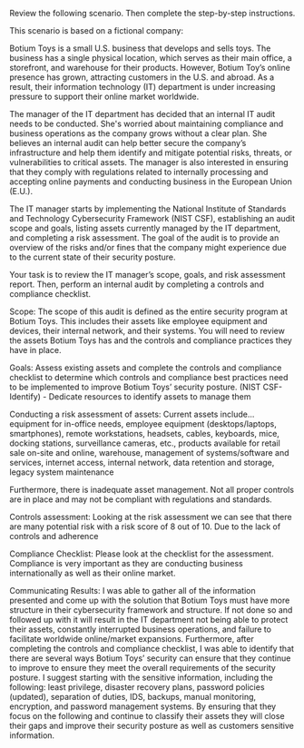 Review the following scenario. Then complete the step-by-step instructions.

This scenario is based on a fictional company:

Botium Toys is a small U.S. business that develops and sells toys. The business has a single physical location, which serves as their main office, a storefront, and warehouse for their products. However, Botium Toy’s online presence has grown, attracting customers in the U.S. and abroad. As a result, their information technology (IT) department is under increasing pressure to support their online market worldwide. 

The manager of the IT department has decided that an internal IT audit needs to be conducted. She's worried about maintaining compliance and business operations as the company grows without a clear plan. She believes an internal audit can help better secure the company’s infrastructure and help them identify and mitigate potential risks, threats, or vulnerabilities to critical assets. The manager is also interested in ensuring that they comply with regulations related to internally processing and accepting online payments and conducting business in the European Union (E.U.).   

The IT manager starts by implementing the National Institute of Standards and Technology Cybersecurity Framework (NIST CSF), establishing an audit scope and goals, listing assets currently managed by the IT department, and completing a risk assessment. The goal of the audit is to provide an overview of the risks and/or fines that the company might experience due to the current state of their security posture.

Your task is to review the IT manager’s scope, goals, and risk assessment report. Then, perform an internal audit by completing a controls and compliance checklist. 

Scope: The scope of this audit is defined as the entire security program at Botium
Toys. This includes their assets like employee equipment and devices, their internal
network, and their systems. You will need to review the assets Botium Toys has and the
controls and compliance practices they have in place.

Goals: Assess existing assets and complete the controls and compliance checklist to
determine which controls and compliance best practices need to be implemented
to improve Botium Toys’ security posture. (NIST CSF-Identify) - Dedicate resources to identify assets to manage them

Conducting a risk assessment of assets: Current assets include... equipment for in-office needs, employee equipment (desktops/laptops, smartphones), remote workstations, headsets, cables, keyboards, mice, docking stations, surveillance cameras, etc., products available for retail sale on-site and online, warehouse, management of systems/software and services, internet access, internal network, data retention and storage, legacy system maintenance

Furthermore, there is inadequate asset management. Not all proper controls are in place and may not be compliant with regulations and standards.

Controls assessment: Looking at the risk assessment we can see that there are many potential risk with a risk score of 8 out of 10. Due to the lack of controls and adherence 

Compliance Checklist: Please look at the checklist for the assessment. Compliance is very important as they are conducting business internationally as well as their online market. 

Communicating Results: I was able to gather all of the information presented and come up with the solution that Botium Toys must have more structure in their cybersecurity framework and structure. If not done so and followed up with it will result in the IT department not being able to protect their assets, constantly interrupted business operations, and failure to facilitate worldwide online/market expansions. Furthermore, after completing the controls and compliance checklist, I was able to identify that there are several ways Botium Toys’ security can ensure that they continue to improve to ensure they meet the overall requirements of the security posture. I suggest starting with the sensitive information, including the following: least privilege, disaster recovery plans, password policies (updated), separation of duties, IDS, backups, manual monitoring, encryption, and password management systems. By ensuring that they focus on the following and continue to classify their assets they will close their gaps and improve their security posture as well as customers sensitive information.

